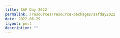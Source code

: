 ```yaml
---
title: SAF Day 2022
permalink: /resources/resource-packages/safday2022
date: 2022-06-29
layout: post
description: ""
---
```

